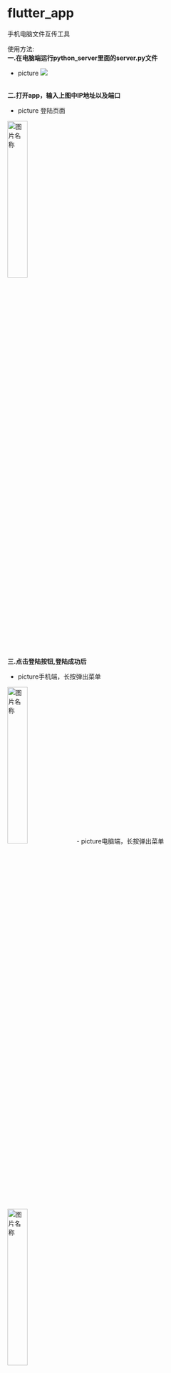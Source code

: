 # flutter_app

手机电脑文件互传工具

使用方法: <br> **一.在电脑端运行python_server里面的server.py文件**
- picture
![](https://img2020.cnblogs.com/blog/1011634/202004/1011634-20200424151837075-158388318.png)

<br>**二.打开app，输入上图中IP地址以及端口**
- picture 登陆页面
<img src="https://img2020.cnblogs.com/blog/1011634/202004/1011634-20200424152427591-579242183.png" width = "30%" height = "30%" alt="图片名称" />

<br>**三.点击登陆按钮,登陆成功后**
- picture手机端，长按弹出菜单
<img src="https://img2020.cnblogs.com/blog/1011634/202004/1011634-20200424152518645-58381822.png" width = "30%" height = "30%" alt="图片名称" />
- picture电脑端，长按弹出菜单
<img src="https://img2020.cnblogs.com/blog/1011634/202004/1011634-20200424162655085-307048196.png" width = "30%" height = "30%" alt="图片名称" />



